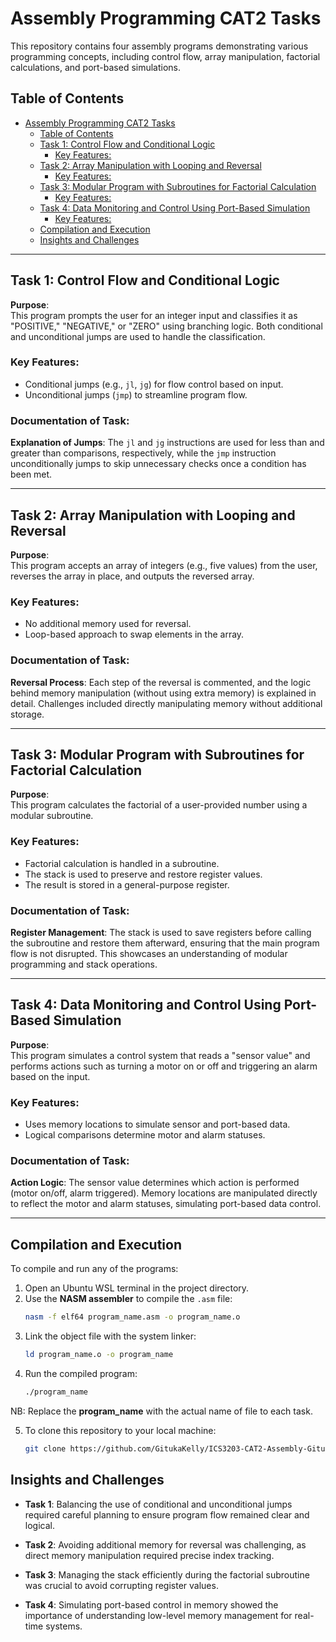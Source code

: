 # Assembly Programming CAT2 Tasks

This repository contains four assembly programs demonstrating various programming concepts, including control flow, array manipulation, factorial calculations, and port-based simulations.

## Table of Contents
- [Assembly Programming CAT2 Tasks](#assembly-programming-cat2-tasks)
  - [Table of Contents](#table-of-contents)
  - [Task 1: Control Flow and Conditional Logic](#task-1-control-flow-and-conditional-logic)
    - [Key Features:](#key-features)
  - [Task 2: Array Manipulation with Looping and Reversal](#task-2-array-manipulation-with-looping-and-reversal)
    - [Key Features:](#key-features-1)
  - [Task 3: Modular Program with Subroutines for Factorial Calculation](#task-3-modular-program-with-subroutines-for-factorial-calculation)
    - [Key Features:](#key-features-2)
  - [Task 4: Data Monitoring and Control Using Port-Based Simulation](#task-4-data-monitoring-and-control-using-port-based-simulation)
    - [Key Features:](#key-features-3)
  - [Compilation and Execution](#compilation-and-execution)
  - [Insights and Challenges](#insights-and-challenges)

---

## Task 1: Control Flow and Conditional Logic
**Purpose**:  
This program prompts the user for an integer input and classifies it as "POSITIVE," "NEGATIVE," or "ZERO" using branching logic. Both conditional and unconditional jumps are used to handle the classification.

### Key Features:
- Conditional jumps (e.g., `jl`, `jg`) for flow control based on input.
- Unconditional jumps (`jmp`) to streamline program flow.

### Documentation of Task:
**Explanation of Jumps**: The `jl` and `jg` instructions are used for less than and greater than comparisons, respectively, while the `jmp` instruction unconditionally jumps to skip unnecessary checks once a condition has been met.
  

---

## Task 2: Array Manipulation with Looping and Reversal
**Purpose**:  
This program accepts an array of integers (e.g., five values) from the user, reverses the array in place, and outputs the reversed array.

### Key Features:
- No additional memory used for reversal.
- Loop-based approach to swap elements in the array.

### Documentation of Task:
**Reversal Process**: Each step of the reversal is commented, and the logic behind memory manipulation (without using extra memory) is explained in detail. Challenges included directly manipulating memory without additional storage.

---

## Task 3: Modular Program with Subroutines for Factorial Calculation
**Purpose**:  
This program calculates the factorial of a user-provided number using a modular subroutine.

### Key Features:
- Factorial calculation is handled in a subroutine.
- The stack is used to preserve and restore register values.
- The result is stored in a general-purpose register.

### Documentation of Task:
**Register Management**: The stack is used to save registers before calling the subroutine and restore them afterward, ensuring that the main program flow is not disrupted. This showcases an understanding of modular programming and stack operations.

---

## Task 4: Data Monitoring and Control Using Port-Based Simulation
**Purpose**:  
This program simulates a control system that reads a "sensor value" and performs actions such as turning a motor on or off and triggering an alarm based on the input.

### Key Features:
- Uses memory locations to simulate sensor and port-based data.
- Logical comparisons determine motor and alarm statuses.

### Documentation of Task:
**Action Logic**: The sensor value determines which action is performed (motor on/off, alarm triggered). Memory locations are manipulated directly to reflect the motor and alarm statuses, simulating port-based data control.


---

## Compilation and Execution
To compile and run any of the programs:
1. Open an Ubuntu WSL terminal in the project directory.
2. Use the **NASM assembler** to compile the `.asm` file:
   ```bash
   nasm -f elf64 program_name.asm -o program_name.o
3. Link the object file with the system linker:
   ```bash
   ld program_name.o -o program_name

4. Run the compiled program:
   ```bash
   ./program_name

NB: Replace the **program_name** with the actual name of file to each task.

5. To clone this repository to your local machine:
   ```bash
   git clone https://github.com/GitukaKelly/ICS3203-CAT2-Assembly-GitukaKelly-152133.git

## Insights and Challenges

- **Task 1**: Balancing the use of conditional and unconditional jumps required careful planning to ensure program flow remained clear and logical.
  
- **Task 2**: Avoiding additional memory for reversal was challenging, as direct memory manipulation required precise index tracking.
  
- **Task 3**: Managing the stack efficiently during the factorial subroutine was crucial to avoid corrupting register values.
  
- **Task 4**: Simulating port-based control in memory showed the importance of understanding low-level memory management for real-time systems.
